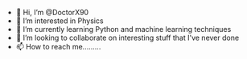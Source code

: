 - 👋 Hi, I’m @DoctorX90
- 👀 I’m interested in Physics
- 🌱 I’m currently learning Python and machine learning techniques
- 💞️ I’m looking to collaborate on interesting stuff that I've never done
- 📫 How to reach me.........

<!---
DoctorX90/DoctorX90 is a ✨ special ✨ repository because its `README.md` (this file) appears on your GitHub profile.
You can click the Preview link to take a look at your changes.
--->

